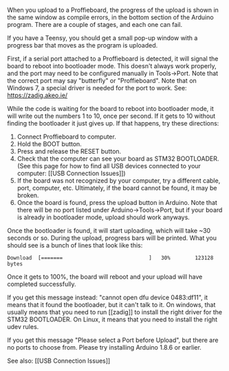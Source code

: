 When you upload to a Proffieboard, the progress of the upload is shown in the same window as compile errors, in the bottom section of the Arduino program. There are a couple of stages, and each one can fail.  

If you have a Teensy, you should get a small pop-up window with a progress bar that moves as the program is uploaded.  

First, if a serial port attached to a Proffieboard is detected, it will signal the board to reboot into bootloader mode.  This doesn't always work properly, and the port may need to be configured manually in Tools->Port. Note that the correct port may say "butterfly" or "Proffieboard". Note that on Windows 7, a special driver is needed for the port to work. See: https://zadig.akeo.ie/

While the code is waiting for the board to reboot into bootloader mode, it will write out the numbers 1 to 10, once per second. If it gets to 10 without finding the bootloader it just gives up. If that happens, try these directions:

1. Connect Proffieboard to computer.
2. Hold the BOOT button.
3. Press and release the RESET button.
4. Check that the computer can see your board as STM32 BOOTLOADER. (See this page for how to find all USB devices connected to your computer: [[USB Connection Issues]])
5. If the board was not recognized by your computer, try a different cable, port, computer, etc. Ultimately, if the board cannot be found, it may be broken.
6. Once the board is found, press the upload button in Arduino. Note that there will be no port listed under Arduino->Tools->Port, but if your board is already in bootloader mode, upload should work anyways.

Once the bootloader is found, it will start uploading, which will take ~30 seconds or so.
During the upload, progress bars will be printed.  What you should see is a bunch of lines that look like this:

`Download  [=======                            ]   30%        123128 bytes`

Once it gets to 100%, the board will reboot and your upload will have completed successfully.

If you get this message instead:
"cannot open dfu device 0483:df11", it means that it found the bootloader, but it can't talk to it. On windows, that usually means that you need to run [[zadig]] to install the right driver for the STM32 BOOTLOADER. On Linux, it means that you need to install the right udev rules.

If you get this message "Please select a Port before Upload", but there are no ports to choose from. Please try installing Arduino 1.8.6 or earlier.

See also: [[USB Connection Issues]]
